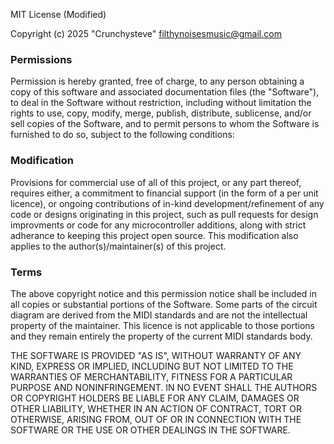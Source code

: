 MIT License (Modified)

Copyright (c) 2025 "Crunchysteve" filthynoisesmusic@gmail.com

### Permissions
Permission is hereby granted, free of charge, to any person obtaining a copy
of this software and associated documentation files (the "Software"), to deal
in the Software without restriction, including without limitation the rights
to use, copy, modify, merge, publish, distribute, sublicense, and/or sell
copies of the Software, and to permit persons to whom the Software is
furnished to do so, subject to the following conditions:

### Modification
Provisions for commercial use of all of this project, or any part thereof, 
requires either, a commitment to financial support (in the form of a per unit 
licence), or ongoing contributions of in-kind development/refinement of any
code or designs originating in this project, such as pull requests for design
improvments or code for any microcontroller additions, along with strict 
adherance to keeping this project open source. This modification also applies
to the author(s)/maintainer(s) of this project.

### Terms
The above copyright notice and this permission notice shall be included in all
copies or substantial portions of the Software. Some parts of the circuit 
diagram are derived from the MIDI standards and are not the intellectual
property of the maintainer. This licence is not applicable to those portions 
and they remain entirely the property of the current MIDI standards body.

THE SOFTWARE IS PROVIDED "AS IS", WITHOUT WARRANTY OF ANY KIND, EXPRESS OR
IMPLIED, INCLUDING BUT NOT LIMITED TO THE WARRANTIES OF MERCHANTABILITY,
FITNESS FOR A PARTICULAR PURPOSE AND NONINFRINGEMENT. IN NO EVENT SHALL THE
AUTHORS OR COPYRIGHT HOLDERS BE LIABLE FOR ANY CLAIM, DAMAGES OR OTHER
LIABILITY, WHETHER IN AN ACTION OF CONTRACT, TORT OR OTHERWISE, ARISING FROM,
OUT OF OR IN CONNECTION WITH THE SOFTWARE OR THE USE OR OTHER DEALINGS IN THE
SOFTWARE.
